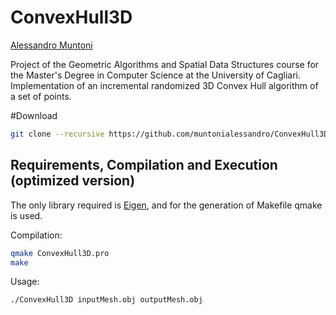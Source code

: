 # ConvexHull3D

[Alessandro Muntoni](http://vcg.isti.cnr.it/~muntoni/)

Project of the Geometric Algorithms and Spatial Data Structures course for the Master's Degree in Computer Science at the University of Cagliari. 
Implementation of an incremental randomized 3D Convex Hull algorithm of a set of points.

#Download
```bash
git clone --recursive https://github.com/muntonialessandro/ConvexHull3D.git
```

## Requirements, Compilation and Execution (optimized version)

The only library required is [Eigen](http://eigen.tuxfamily.org/index.php?title=Main_Page), and for the generation of Makefile qmake is used.

Compilation:
```bash
qmake ConvexHull3D.pro
make
```

Usage:
```bash
./ConvexHull3D inputMesh.obj outputMesh.obj
```
